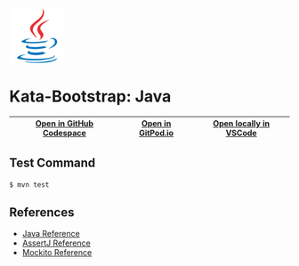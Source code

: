 
<img width="100px" src="java-original.svg" /></a>
# Kata-Bootstrap: Java

| [Open in GitHub Codespace](https://github.com/codespaces/new?hide_repo_select=true&repo=rradczewski%2Fkata-bootstraps&ref=java) | [Open in GitPod.io](https://gitpod.io/#https://github.com/rradczewski/kata-bootstraps/tree/java) | [Open locally in VSCode](https://rradczewski.github.io/kata-bootstraps/redirect.html?url=vscode%3A%2F%2Fvscode.git%2Fclone%3Furl%3Dhttps%253A%252F%252Fgithub.com%252Frradczewski%252Fkata-bootstraps.git%26ref%3Djava) |
|---|---|---|

## Test Command

```sh
$ mvn test
```

## References

- [Java Reference](https://www.oracle.com/pls/topic/lookup?ctx=en/java/javase&id=javaselatest)
- [AssertJ Reference](https://assertj.github.io/doc/)
- [Mockito Reference](https://javadoc.io/doc/org.mockito/mockito-core/latest/org/mockito/Mockito.html)
